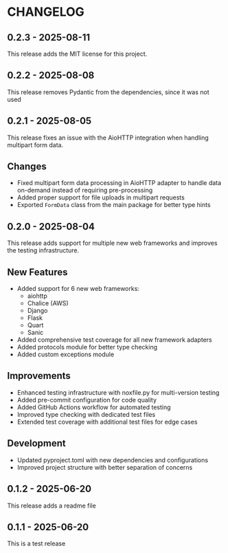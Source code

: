 CHANGELOG
=========

0.2.3 - 2025-08-11
------------------

This release adds the MIT license for this project.

0.2.2 - 2025-08-08
------------------

This release removes Pydantic from the dependencies, since it was not used

0.2.1 - 2025-08-05
------------------

This release fixes an issue with the AioHTTP integration when handling multipart form data.

## Changes
- Fixed multipart form data processing in AioHTTP adapter to handle data on-demand instead of requiring pre-processing
- Added proper support for file uploads in multipart requests
- Exported `FormData` class from the main package for better type hints

0.2.0 - 2025-08-04
------------------

This release adds support for multiple new web frameworks and improves the testing infrastructure.

## New Features

- Added support for 6 new web frameworks:
  - aiohttp
  - Chalice (AWS)
  - Django
  - Flask
  - Quart
  - Sanic
- Added comprehensive test coverage for all new framework adapters
- Added protocols module for better type checking
- Added custom exceptions module

## Improvements

- Enhanced testing infrastructure with noxfile.py for multi-version testing
- Added pre-commit configuration for code quality
- Added GitHub Actions workflow for automated testing
- Improved type checking with dedicated test files
- Extended test coverage with additional test files for edge cases

## Development

- Updated pyproject.toml with new dependencies and configurations
- Improved project structure with better separation of concerns

0.1.2 - 2025-06-20
------------------

This release adds a readme file

0.1.1 - 2025-06-20
------------------

This is a test release